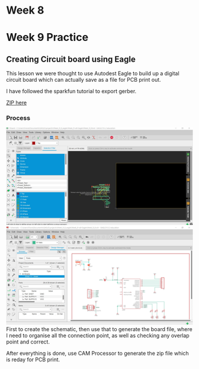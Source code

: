 # Week 8
# Week 9 Practice

## Creating Circuit board using Eagle

This lesson we were thought to use Autodest Eagle to build up a digital circuit board which can actually save as a file for PCB print out. 

I have followed the sparkfun tutorial to export gerber. 

[ZIP here](https://github.com/muziFiona/Uni-Response/blob/master/Advanced-Physical-Computing/Week_9/Media/Week_8.zip)

### Process
![Software Progress](https://github.com/muziFiona/Uni-Response/blob/master/Advanced-Physical-Computing/Week_9/Media/2019-12-01%20020725.jpg)
![Software Progress](https://github.com/muziFiona/Uni-Response/blob/master/Advanced-Physical-Computing/Week_9/Media/2019-12-01%20020725-2.jpg)
First to create the schematic, then use that to generate the board file, where I need to organise all the connection point, as well as checking any overlap point and correct. 

After everything is done, use CAM Processor to generate the zip file which is reday for PCB print. 